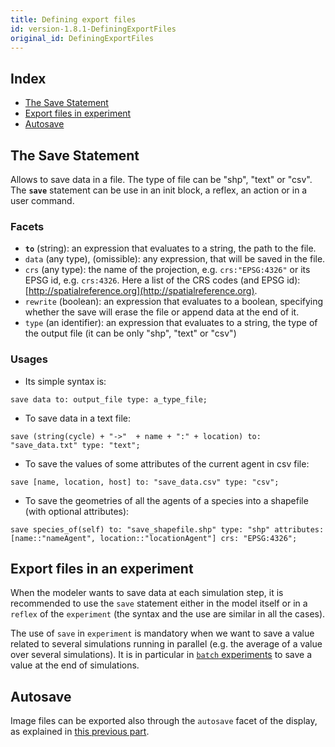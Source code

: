 ```yaml
---
title: Defining export files
id: version-1.8.1-DefiningExportFiles
original_id: DefiningExportFiles
---
```


[//]: # (startConcept|export_files)
[//]: # (keyword|concept_file)
[//]: # (keyword|concept_load_file)

## Index

* [The Save Statement](#the-save-statement)
* [Export files in experiment](#export-files-in-experiment)
* [Autosave](#autosave)

## The Save Statement

[//]: # (keyword|statement_save)
Allows to save data in a file. The type of file can be "shp", "text" or "csv". The **`save`** statement can be use in an init block, a reflex, an action or in a user command.

### Facets 

  * **`to`** (string): an expression that evaluates to a string, the path to the file.
  * `data` (any type), (omissible): any expression, that will be saved in the file.
  * `crs` (any type): the name of the projection, e.g. `crs:"EPSG:4326"` or its EPSG id, e.g. `crs:4326`. Here a list of the CRS codes (and EPSG id): [http://spatialreference.org](http://spatialreference.org).
  * `rewrite` (boolean): an expression that evaluates to a boolean, specifying whether the save will erase the file or append data at the end of it.
  * `type` (an identifier): an expression that evaluates to a string, the type of the output file (it can be only "shp", "text" or "csv")

### Usages

* Its simple syntax is:

```
save data to: output_file type: a_type_file;
```

[//]: # (keyword|concept_text)
* To save data in a text file:

```
save (string(cycle) + "->"  + name + ":" + location) to: "save_data.txt" type: "text";
```

[//]: # (keyword|concept_csv)
* To save the values of some attributes of the current agent in csv file:

```
save [name, location, host] to: "save_data.csv" type: "csv";
```

[//]: # (keyword|concept_shapefile)
* To save the geometries of all the agents of a species into a shapefile (with optional attributes):

```
save species_of(self) to: "save_shapefile.shp" type: "shp" attributes: [name::"nameAgent", location::"locationAgent"] crs: "EPSG:4326";
```

## Export files in an experiment

[//]: # (keyword|statement_output_file)
When the modeler wants to save data at each simulation step, it is recommended to use the `save` statement either in the model itself or in a `reflex` of the `experiment` (the syntax and the use are similar in all the cases).

The use of `save` in `experiment` is mandatory when we want to save a value related to several simulations running in parallel (e.g. the average of a value over several simulations). It is in particular in [`batch` experiments](BatchExperiments) to save a value at the end of simulations.

## Autosave

[//]: # (keyword|concept_autosave)
Image files can be exported also through the `autosave` facet of the display, as explained in [this previous part](DefiningDisplaysGeneralities#displays-and-layers).

[//]: # (endConcept|export_files)